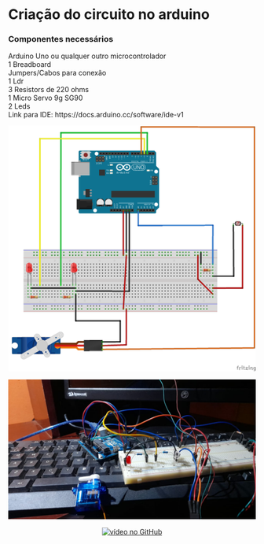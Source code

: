 # Criação do circuito no arduino
<h3>Componentes necessários</h3>
Arduino Uno ou qualquer outro microcontrolador<br>1 Breadboard<br>Jumpers/Cabos para conexão<br>1 Ldr<br>3 Resistors de 220 ohms<br>1 Micro Servo 9g SG90<br>2 Leds
<br>Link para IDE: https://docs.arduino.cc/software/ide-v1


![Meu Projeto](circuito_arduino.png)

![Meu Projeto](Imagem_demonstrativa.jpg)

<div align="center">
  <a href="https://youtu.be/BFO7PU2HMyw" target="_blank">
    <img src="https://img.youtube.com/vi/BFO7PU2HMyw/0.jpg" alt="vídeo no GitHub" width="600">
  </a>
</div>

